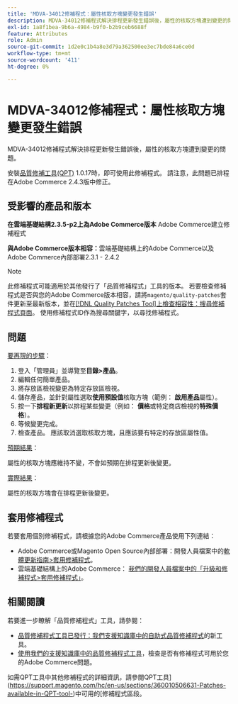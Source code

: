 ```yaml
---
title: 'MDVA-34012修補程式：屬性核取方塊變更發生錯誤'
description: MDVA-34012修補程式解決排程更新發生錯誤後，屬性的核取方塊遭到變更的問題。
exl-id: 1a8f1bea-9b6a-4984-b9f0-b2b9ceb6688f
feature: Attributes
role: Admin
source-git-commit: 1d2e0c1b4a8e3d79a362500ee3ec7bde84a6ce0d
workflow-type: tm+mt
source-wordcount: '411'
ht-degree: 0%

---
```


# MDVA-34012修補程式：屬性核取方塊變更發生錯誤

MDVA-34012修補程式解決排程更新發生錯誤後，屬性的核取方塊遭到變更的問題。

安裝[品質修補工具(QPT)](https://devdocs.magento.com/guides/v2.4/comp-mgr/patching.html#mqp) 1.0.17時，即可使用此修補程式。 請注意，此問題已排程在Adobe Commerce 2.4.3版中修正。

## 受影響的產品和版本

**在雲端基礎結構2.3.5-p2上為Adobe Commerce版本** Adobe Commerce建立修補程式

**與Adobe Commerce版本相容：**&#x200B;雲端基礎結構上的Adobe Commerce以及Adobe Commerce內部部署2.3.1 - 2.4.2

>[!NOTE]
>
>此修補程式可能適用於其他發行了「品質修補程式」工具的版本。 若要檢查修補程式是否與您的Adobe Commerce版本相容，請將`magento/quality-patches`套件更新至最新版本，並在[[!DNL Quality Patches Tool]上檢查相容性：搜尋修補程式頁面](https://devdocs.magento.com/quality-patches/tool.html#patch-grid)。 使用修補程式ID作為搜尋關鍵字，以尋找修補程式。

## 問題

<u>要再現的步驟</u>：

1. 登入「管理員」並導覽至&#x200B;**目錄>產品**。
1. 編輯任何簡單產品。
1. 將存放區檢視變更為特定存放區檢視。
1. 儲存產品，並針對屬性選取&#x200B;**使用預設值**&#x200B;核取方塊（範例： **啟用產品**&#x200B;屬性）。
1. 按一下&#x200B;**排程新更新**&#x200B;以排程某些變更（例如： **價格**&#x200B;或特定商店檢視的&#x200B;**特殊價格**）。
1. 等候變更完成。
1. 檢查產品。 應該取消選取核取方塊，且應該要有特定的存放區屬性值。

<u>預期結果</u>：

屬性的核取方塊應維持不變，不會如預期在排程更新後變更。

<u>實際結果</u>：

屬性的核取方塊會在排程更新後變更。

## 套用修補程式

若要套用個別修補程式，請根據您的Adobe Commerce產品使用下列連結：

* Adobe Commerce或Magento Open Source內部部署：開發人員檔案中的[軟體更新指南>套用修補程式](https://devdocs.magento.com/guides/v2.4/comp-mgr/patching/mqp.html)。
* 雲端基礎結構上的Adobe Commerce： [我們的開發人員檔案中的「升級和修補程式>套用修補程式」](https://devdocs.magento.com/cloud/project/project-patch.html)。

## 相關閱讀

若要進一步瞭解「品質修補程式」工具，請參閱：

* [品質修補程式工具已發行：我們支援知識庫中的自助式品質修補程式](/help/announcements/adobe-commerce-announcements/magento-quality-patches-released-new-tool-to-self-serve-quality-patches.md)的新工具。
* [使用我們的支援知識庫中的品質修補程式工具](/help/support-tools/patches-available-in-qpt-tool/check-patch-for-magento-issue-with-magento-quality-patches.md)，檢查是否有修補程式可用於您的Adobe Commerce問題。

如需QPT工具中其他修補程式的詳細資訊，請參閱QPT工具](https://support.magento.com/hc/en-us/sections/360010506631-Patches-available-in-QPT-tool-)中可用的[修補程式區段。
